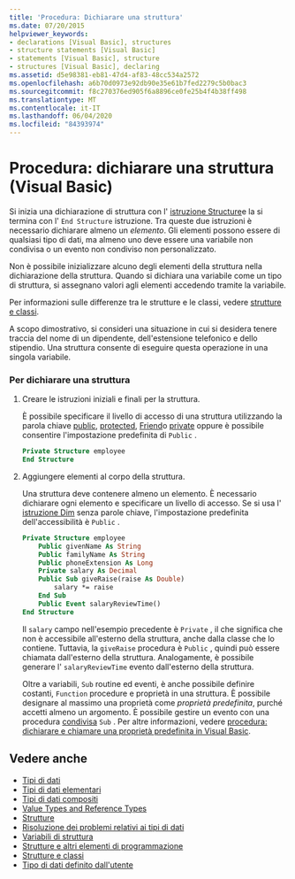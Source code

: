 ```yaml
---
title: 'Procedura: Dichiarare una struttura'
ms.date: 07/20/2015
helpviewer_keywords:
- declarations [Visual Basic], structures
- structure statements [Visual Basic]
- statements [Visual Basic], structure
- structures [Visual Basic], declaring
ms.assetid: d5e98381-eb81-47d4-af83-48cc534a2572
ms.openlocfilehash: a6b70d0973e92db90e35e61b7fed2279c5b0bac3
ms.sourcegitcommit: f8c270376ed905f6a8896ce0fe25b4f4b38ff498
ms.translationtype: MT
ms.contentlocale: it-IT
ms.lasthandoff: 06/04/2020
ms.locfileid: "84393974"
---
```

# <a name="how-to-declare-a-structure-visual-basic"></a>Procedura: dichiarare una struttura (Visual Basic)
Si inizia una dichiarazione di struttura con l' [istruzione Structure](../../../language-reference/statements/structure-statement.md)e la si termina con l' `End Structure` istruzione. Tra queste due istruzioni è necessario dichiarare almeno un *elemento*. Gli elementi possono essere di qualsiasi tipo di dati, ma almeno uno deve essere una variabile non condivisa o un evento non condiviso non personalizzato.  
  
 Non è possibile inizializzare alcuno degli elementi della struttura nella dichiarazione della struttura. Quando si dichiara una variabile come un tipo di struttura, si assegnano valori agli elementi accedendo tramite la variabile.  
  
 Per informazioni sulle differenze tra le strutture e le classi, vedere [strutture e classi](structures-and-classes.md).  
  
 A scopo dimostrativo, si consideri una situazione in cui si desidera tenere traccia del nome di un dipendente, dell'estensione telefonico e dello stipendio. Una struttura consente di eseguire questa operazione in una singola variabile.  
  
### <a name="to-declare-a-structure"></a>Per dichiarare una struttura  
  
1. Creare le istruzioni iniziali e finali per la struttura.  
  
     È possibile specificare il livello di accesso di una struttura utilizzando la parola chiave [public](../../../language-reference/modifiers/public.md), [protected](../../../language-reference/modifiers/protected.md), [Friend](../../../language-reference/modifiers/friend.md)o [private](../../../language-reference/modifiers/private.md) oppure è possibile consentire l'impostazione predefinita di `Public` .  
  
    ```vb  
    Private Structure employee  
    End Structure  
    ```  
  
2. Aggiungere elementi al corpo della struttura.  
  
     Una struttura deve contenere almeno un elemento. È necessario dichiarare ogni elemento e specificare un livello di accesso. Se si usa l' [istruzione Dim](../../../language-reference/statements/dim-statement.md) senza parole chiave, l'impostazione predefinita dell'accessibilità è `Public` .  
  
    ```vb  
    Private Structure employee  
        Public givenName As String  
        Public familyName As String  
        Public phoneExtension As Long  
        Private salary As Decimal  
        Public Sub giveRaise(raise As Double)  
            salary *= raise  
        End Sub  
        Public Event salaryReviewTime()  
    End Structure  
    ```  
  
     Il `salary` campo nell'esempio precedente è `Private` , il che significa che non è accessibile all'esterno della struttura, anche dalla classe che lo contiene. Tuttavia, la `giveRaise` procedura è `Public` , quindi può essere chiamata dall'esterno della struttura. Analogamente, è possibile generare l' `salaryReviewTime` evento dall'esterno della struttura.  
  
     Oltre a variabili, `Sub` routine ed eventi, è anche possibile definire costanti, `Function` procedure e proprietà in una struttura. È possibile designare al massimo una proprietà come *proprietà predefinita*, purché accetti almeno un argomento. È possibile gestire un evento con una procedura [condivisa](../../../language-reference/modifiers/shared.md) `Sub` . Per altre informazioni, vedere [procedura: dichiarare e chiamare una proprietà predefinita in Visual Basic](../procedures/how-to-declare-and-call-a-default-property.md).  
  
## <a name="see-also"></a>Vedere anche

- [Tipi di dati](index.md)
- [Tipi di dati elementari](elementary-data-types.md)
- [Tipi di dati compositi](composite-data-types.md)
- [Value Types and Reference Types](value-types-and-reference-types.md)
- [Strutture](structures.md)
- [Risoluzione dei problemi relativi ai tipi di dati](troubleshooting-data-types.md)
- [Variabili di struttura](structure-variables.md)
- [Strutture e altri elementi di programmazione](structures-and-other-programming-elements.md)
- [Strutture e classi](structures-and-classes.md)
- [Tipo di dati definito dall'utente](../../../language-reference/data-types/user-defined-data-type.md)
